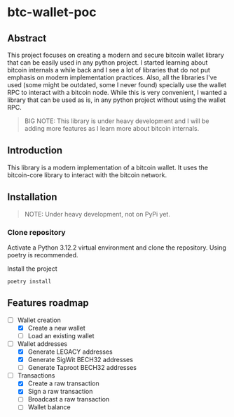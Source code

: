 # btc-wallet-poc

## Abstract
This project focuses on creating a modern and secure bitcoin wallet library that can be easily used in any python project.
I started learning about bitcoin internals a while back and I see a lot of libraries that do not put emphasis on modern
implementation practices. Also, all the libraries I've used (some might be outdated, some I never found) specially use
the wallet RPC to interact with a bitcoin node. While this is very convenient, I wanted a library that can be used as is,
in any python project without using the wallet RPC.

> BIG NOTE: This library is under heavy development and I will be adding more features as I learn more about bitcoin
internals.

## Introduction
This library is a modern implementation of a bitcoin wallet. It uses the bitcoin-core library to interact with the
bitcoin network.

## Installation

> NOTE: Under heavy development, not on PyPi yet.

### Clone repository

Activate a Python 3.12.2 virtual environment and clone the repository.
Using poetry is recommended.

Install the project
```shell
poetry install
```


## Features roadmap

- [ ] Wallet creation
    - [x] Create a new wallet
    - [ ] Load an existing wallet
- [ ] Wallet addresses
    - [x] Generate LEGACY addresses
    - [x] Generate SigWit BECH32 addresses
    - [ ] Generate Taproot BECH32 addresses
- [ ] Transactions
    - [x] Create a raw transaction
    - [x] Sign a raw transaction
    - [ ] Broadcast a raw transaction
    - [ ] Wallet balance
